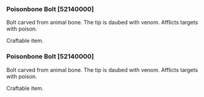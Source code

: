 ### Poisonbone Bolt [52140000]

Bolt carved from animal bone. The tip is daubed with venom. Afflicts targets with poison.

Craftable item.### Poisonbone Bolt [52140000]

Bolt carved from animal bone. The tip is daubed with venom. Afflicts targets with poison.

Craftable item.
